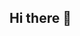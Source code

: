 ## Hi there 👋

<!--
**jsmoe132/jsmoe132** is a ✨ _special_ ✨ repository because its `README.md` (this file) appears on your GitHub profile.

- :) I'm currently a student at the University of California, San Diego. 
- 🔭 I’m currently working on a sports betting app
- 🌱 I’m currently learning how to use GitHub.
- 👯 I’m looking to collaborate on nothing at the moment.
- 🤔 I’m looking for help with future projects.
- 📫 How to reach me: jeffreymoe71@gmail.com
- 😄 Pronouns: he/him
- ⚡ Fun fact: I like cooking and I love eating.
-->
